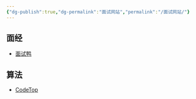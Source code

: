 ```yaml
---
{"dg-publish":true,"dg-permalink":"面试网站","permalink":"/面试网站/"}
---
```



## 面经

- [面试鸭](https://www.mianshiya.com)

## 算法

- [CodeTop](https://codetop.cc/home)